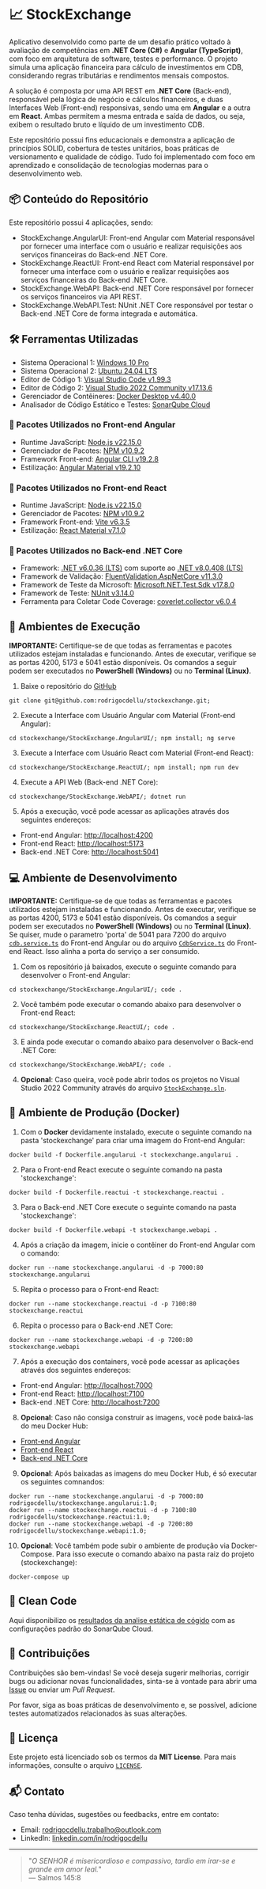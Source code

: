 # 📈 StockExchange

Aplicativo desenvolvido como parte de um desafio prático voltado à avaliação de competências em **.NET Core (C#)** e **Angular (TypeScript)**, com foco em arquitetura de software, testes e performance. O projeto simula uma aplicação financeira para cálculo de investimentos em CDB, considerando regras tributárias e rendimentos mensais compostos.

A solução é composta por uma API REST em **.NET Core** (Back-end), responsável pela lógica de negócio e cálculos financeiros, e duas Interfaces Web (Front-end) responsivas, sendo uma em **Angular** e a outra em **React**. Ambas permitem a mesma entrada e saída de dados, ou seja, exibem o resultado bruto e líquido de um investimento CDB.

Este repositório possui fins educacionais e demonstra a aplicação de princípios SOLID, cobertura de testes unitários, boas práticas de versionamento e qualidade de código. Tudo foi implementado com foco em aprendizado e consolidação de tecnologias modernas para o desenvolvimento web.

## 📦 Conteúdo do Repositório

Este repositório possui 4 aplicações, sendo:
- StockExchange.AngularUI: Front-end Angular com Material responsável por fornecer uma interface com o usuário e realizar requisições aos serviços financeiras do Back-end .NET Core.
- StockExchange.ReactUI: Front-end React com Material responsável por fornecer uma interface com o usuário e realizar requisições aos serviços financeiras do Back-end .NET Core.
- StockExchange.WebAPI: Back-end .NET Core responsável por fornecer os serviços financeiros via API REST.
- StockExchange.WebAPI.Test: NUnit .NET Core responsável por testar o Back-end .NET Core de forma integrada e automática.

## 🛠️ Ferramentas Utilizadas

- Sistema Operacional 1: [Windows 10 Pro](#)
- Sistema Operacional 2: [Ubuntu 24.04 LTS](https://ubuntu.com/download/desktop)  
- Editor de Código 1: [Visual Studio Code v1.99.3](https://code.visualstudio.com/download)
- Editor de Código 2: [Visual Studio 2022 Community v17.13.6](https://visualstudio.microsoft.com/pt-br/downloads)  
- Gerenciador de Contêineres: [Docker Desktop v4.40.0](https://www.docker.com/products/docker-desktop)
- Analisador de Código Estático e Testes: [SonarQube Cloud](https://sonarcloud.io)  

### 🎨 Pacotes Utilizados no Front-end Angular

- Runtime JavaScript: [Node.js v22.15.0](https://nodejs.org/pt)
- Gerenciador de Pacotes: [NPM v10.9.2](https://www.npmjs.com/package/npm/v/10.9.2)
- Framework Front-end: [Angular CLI v19.2.8](https://github.com/angular/angular-cli)
- Estilização: [Angular Material v19.2.10](https://github.com/angular/angular-cli)

### 🎨 Pacotes Utilizados no Front-end React

- Runtime JavaScript: [Node.js v22.15.0](https://nodejs.org/pt)
- Gerenciador de Pacotes: [NPM v10.9.2](https://www.npmjs.com/package/npm/v/10.9.2)
- Framework Front-end: [Vite v6.3.5](https://www.npmjs.com/package/vite/v/6.3.5)
- Estilização: [React Material v7.1.0](https://www.npmjs.com/package/@mui/material/v/7.1.0)

### 🔧 Pacotes Utilizados no Back-end .NET Core

- Framework: [.NET v6.0.36 (LTS)](https://dotnet.microsoft.com/pt-br/download/dotnet/6.0) com suporte ao [.NET v8.0.408 (LTS)](https://dotnet.microsoft.com/pt-br/download/dotnet/8.0)  
- Framework de Validação: [FluentValidation.AspNetCore v11.3.0](https://www.nuget.org/packages/fluentvalidation.aspnetcore/11.3.0)
- Framework de Teste da Microsoft: [Microsoft.NET.Test.Sdk v17.8.0](https://www.nuget.org/packages/Microsoft.NET.Test.Sdk/17.8.0)
- Framework de Teste: [NUnit v3.14.0](https://www.nuget.org/packages/NUnit/3.14.0)  
- Ferramenta para Coletar Code Coverage: [coverlet.collector v6.0.4](https://www.nuget.org/packages/coverlet.collector/6.0.4)

## 🚀 Ambientes de Execução

**IMPORTANTE:**
Certifique-se de que todas as ferramentas e pacotes utilizados estejam instaladas e funcionando.
Antes de executar, verifique se as portas 4200, 5173 e 5041 estão disponíveis.
Os comandos a seguir podem ser executados no **PowerShell (Windows)** ou no **Terminal (Linux)**.

1. Baixe o repositório do [GitHub](https://github.com/rodrigocdellu/stockexchange)

```
git clone git@github.com:rodrigocdellu/stockexchange.git;
```

2. Execute a Interface com Usuário Angular com Material (Front-end Angular):

```
cd stockexchange/StockExchange.AngularUI/; npm install; ng serve
```

3. Execute a Interface com Usuário React com Material (Front-end React):

```
cd stockexchange/StockExchange.ReactUI/; npm install; npm run dev
```

4. Execute a API Web (Back-end .NET Core):

```
cd stockexchange/StockExchange.WebAPI/; dotnet run
```

5. Após a execução, você pode acessar as aplicações através dos seguintes endereços:

- Front-end Angular: [http://localhost:4200](http://localhost:4200)
- Front-end React: [http://localhost:5173](http://localhost:5173)
- Back-end .NET Core: [http://localhost:5041](http://localhost:5041)

## 💻 Ambiente de Desenvolvimento

**IMPORTANTE:**
Certifique-se de que todas as ferramentas e pacotes utilizados estejam instaladas e funcionando.
Antes de executar, verifique se as portas 4200, 5173 e 5041 estão disponíveis.
Os comandos a seguir podem ser executados no **PowerShell (Windows)** ou no **Terminal (Linux)**.
Se quiser, mude o parametro 'porta' de 5041 para 7200 do arquivo [`cdb.service.ts`](./StockExchange.AngularUI/src/app/services/cdb.service.ts) do Front-end Angular ou do arquivo [`CdbService.ts`](./StockExchange.ReactUI/src/app/services/CdbService.ts) do Front-end React. Isso alinha a porta do serviço a ser consumido.

1. Com os repositório já baixados, execute o seguinte comando para desenvolver o Front-end Angular:

```
cd stockexchange/StockExchange.AngularUI/; code .
```

2. Você também pode executar o comando abaixo para desenvolver o Front-end React:

```
cd stockexchange/StockExchange.ReactUI/; code .
```

3. E ainda pode executar o comando abaixo para desenvolver o Back-end .NET Core:

```
cd stockexchange/StockExchange.WebAPI/; code .
```

4. **Opcional**: Caso queira, você pode abrir todos os projetos no Visual Studio 2022 Community através do arquivo [`StockExchange.sln`](./stockexchange.sln).

## 🐳 Ambiente de Produção (Docker)

1. Com o **Docker** devidamente instalado, execute o seguinte comando na pasta 'stockexchange' para criar uma imagem do Front-end Angular:

```
docker build -f Dockerfile.angularui -t stockexchange.angularui .
```

2. Para o Front-end React execute o seguinte comando na pasta 'stockexchange':

```
docker build -f Dockerfile.reactui -t stockexchange.reactui .
```

3. Para o Back-end .NET Core execute o seguinte comando na pasta 'stockexchange':

```
docker build -f Dockerfile.webapi -t stockexchange.webapi .
```

4. Após a criação da imagem, inicie o contêiner do Front-end Angular com o comando:

```
docker run --name stockexchange.angularui -d -p 7000:80 stockexchange.angularui
```

5. Repita o processo para o Front-end React:

```
docker run --name stockexchange.reactui -d -p 7100:80 stockexchange.reactui
```

6. Repita o processo para o Back-end .NET Core:

```
docker run --name stockexchange.webapi -d -p 7200:80 stockexchange.webapi
```

7. Após a execução dos containers, você pode acessar as aplicações através dos seguintes endereços:

- Front-end Angular: [http://localhost:7000](http://localhost:7000)
- Front-end React: [http://localhost:7100](http://localhost:7100)
- Back-end .NET Core: [http://localhost:7200](http://localhost:7200)

8. **Opcional**: Caso não consiga construir as imagens, você pode baixá-las do meu Docker Hub:

- [Front-end Angular](https://hub.docker.com/r/rodrigocdellu/stockexchange.angularui)
- [Front-end React](https://hub.docker.com/r/rodrigocdellu/stockexchange.reactui)
- [Back-end .NET Core](https://hub.docker.com/r/rodrigocdellu/stockexchange.webapi)

9. **Opcional**: Após baixadas as imagens do meu Docker Hub, é só executar os seguintes comnandos:

```
docker run --name stockexchange.angularui -d -p 7000:80 rodrigocdellu/stockexchange.angularui:1.0;
docker run --name stockexchange.reactui -d -p 7100:80 rodrigocdellu/stockexchange.reactui:1.0;
docker run --name stockexchange.webapi -d -p 7200:80 rodrigocdellu/stockexchange.webapi:1.0;
```

10. **Opcional**: Você também pode subir o ambiente de produção via Docker-Compose. Para isso execute o comando abaixo na pasta raiz do projeto (stockexchange):

```
docker-compose up
```

## 🤍 Clean Code

Aqui disponibilizo os [resultados da analise estática de cógido](https://sonarcloud.io/project/overview?id=rodrigocdellu_stockexchange) com as configurações padrão do SonarQube Cloud.

## 🤝 Contribuições

Contribuições são bem-vindas! Se você deseja sugerir melhorias, corrigir bugs ou adicionar novas funcionalidades, sinta-se à vontade para abrir uma [Issue](https://github.com/rodrigocdellu/stockexchange/issues) ou enviar um *Pull Request*.

Por favor, siga as boas práticas de desenvolvimento e, se possível, adicione testes automatizados relacionados às suas alterações.

## 📄 Licença

Este projeto está licenciado sob os termos da **MIT License**. Para mais informações, consulte o arquivo [`LICENSE`](./LICENSE.md).

## 📬 Contato

Caso tenha dúvidas, sugestões ou feedbacks, entre em contato:

- Email: [rodrigocdellu.trabalho@outlook.com](mailto:rodrigocdellu.trabalho@outlook.com)
- LinkedIn: [linkedin.com/in/rodrigocdellu](https://linkedin.com/in/rodrigocdellu)

---

> "_O SENHOR é misericordioso e compassivo, tardio em irar-se e grande em amor leal._"  
> — Salmos 145:8
